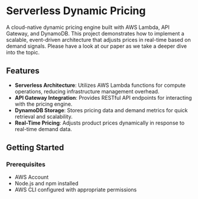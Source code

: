 # Serverless Dynamic Pricing

A cloud-native dynamic pricing engine built with AWS Lambda, API Gateway, and DynamoDB. This project demonstrates how to implement a scalable, event-driven architecture that adjusts prices in real-time based on demand signals. Please have a look at our paper as we take a deeper dive into the topic.

## Features

- **Serverless Architecture**: Utilizes AWS Lambda functions for compute operations, reducing infrastructure management overhead.
- **API Gateway Integration**: Provides RESTful API endpoints for interacting with the pricing engine.
- **DynamoDB Storage**: Stores pricing data and demand metrics for quick retrieval and scalability.
- **Real-Time Pricing**: Adjusts product prices dynamically in response to real-time demand data.

## Getting Started

### Prerequisites

- AWS Account
- Node.js and npm installed
- AWS CLI configured with appropriate permissions
